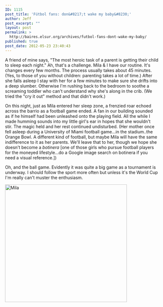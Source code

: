 ```yaml
---
ID: 1115
post_title: 'Fútbol fans: don&#8217;t wake my baby&#8230;'
author: Jeff
post_excerpt: ""
layout: post
permalink: >
  http://baires.elsur.org/archives/futbol-fans-dont-wake-my-baby/
published: true
post_date: 2012-05-23 23:40:43
---
```

A friend of mine says, "The most heroic task of a parent is getting their child to sleep each night." Ah, that's a challenge. Mila & I have our routine. It's changes every few months. The process usually takes about 45 minutes. (Yes, to those of you without children: parenting takes a lot of time.) After she falls asleep I stay with her for a few minutes to make sure she drifts into a deep slumber. Otherwise I'm rushing back to the bedroom to soothe a screaming toddler who can't understand why she's along in the crib. (We tried the "cry it out" method and that didn't work.) 

On this night, just as Mila entered her sleep zone, a frenzied roar echoed across the barrio as a football game ended. A fan in our building sounded as if he himself had been unleashed onto the playing field. All the while I made humming sounds into my little girl's ear in hopes that she wouldn't stir. The magic held and her rest continued undisturbed. (Her mother once fell asleep during a University of Miami football game...in the stadium..the Orange Bowl. A different kind of football, but maybe Mila will have the same indifference to it as her parents. We'll leave that to her, though we hope she doesn't become a <em>botinera</em> [one of those girls who pursue football players for the moneyed lifestyle...do a Google image search on botinera if you need a visual reference.])

Oh, and the ball game. Evidently it was quite a big game as a tournament is underway. I should follow the sport more often but unless it's the World Cup I'm really can't muster the enthusiasm.

<img src="http://baires.elsur.org/wp-content/uploads/2012/05/mila.jpg" alt="Mila" title="Mila" width="400" height="385" class="aligncenter size-full wp-image-1117" />